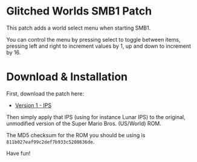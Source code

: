 Glitched Worlds SMB1 Patch
==========================

This patch adds a world select menu when starting SMB1.

You can control the menu by pressing select to toggle between items, pressing left and right to increment values by 1, up and down to increment by 16.

Download & Installation
=======================

First, download the patch here:

- [Version 1 - IPS](https://github.com/threecreepio/smb-glitchedworlds/raw/master/glitchedworlds_v1.ips)

Then simply apply that IPS (using for instance Lunar IPS) to the original, unmodified version of the Super Mario Bros. (US/World) ROM. 

The MD5 checksum for the ROM you should be using is `811b027eaf99c2def7b933c5208636de`.

Have fun!
